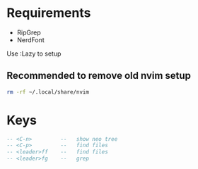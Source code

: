 # Requirements
- RipGrep
- NerdFont

Use :Lazy to setup

## Recommended to remove old nvim setup
```Bash
rm -rf ~/.local/share/nvim
```


# Keys
```lua
-- <C-n>         --   show neo tree
-- <C-p>         --   find files
-- <leader>ff    --   find files 
-- <leader>fg    --   grep
```
